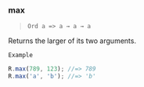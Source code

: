 ### max

> `Ord a => a → a → a`

Returns the larger of its two arguments.

`Example`

```js
R.max(789, 123); //=> 789
R.max('a', 'b'); //=> 'b'
```
